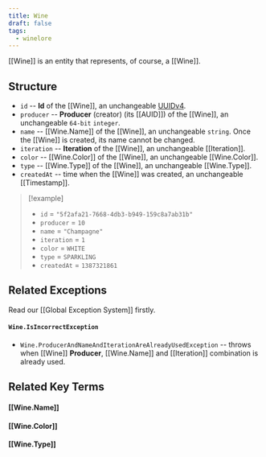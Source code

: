 ```yaml
---
title: Wine
draft: false
tags:
  - winelore
---
```

[[Wine]] is an entity that represents, of course, a [[Wine]].
## Structure
- `id` -- **Id** of the [[Wine]], an unchangeable [UUIDv4](https://en.wikipedia.org/wiki/Universally_unique_identifier).
- `producer` -- **Producer** (creator) (its [[AUID]]) of the [[Wine]], an unchangeable `64-bit` `integer`.
- `name` -- [[Wine.Name]] of the [[Wine]], an unchangeable `string`. Once the [[Wine]] is created, its name cannot be changed.
- `iteration` -- **Iteration** of the [[Wine]], an unchangeable [[Iteration]].
- `color` -- [[Wine.Color]] of the [[Wine]], an unchangeable [[Wine.Color]].
- `type` -- [[Wine.Type]] of the [[Wine]], an unchangeable [[Wine.Type]].
- `createdAt` -- time when the [[Wine]] was created, an unchangeable [[Timestamp]].

> [!example] 
> - `id` = `"5f2afa21-7668-4db3-b949-159c8a7ab31b"`
> - `producer` = `10`
> - `name` = `"Champagne"`
> - `iteration` = `1`
> - `color` = `WHITE`
> - `type` = `SPARKLING`
> - `createdAt` = `1387321861`

## Related Exceptions
Read our [[Global Exception System]] firstly.
#### `Wine.IsIncorrectException`
- `Wine.ProducerAndNameAndIterationAreAlreadyUsedException` -- throws when [[Wine]] **Producer**, [[Wine.Name]] and [[Iteration]] combination is already used.
## Related Key Terms
#### [[Wine.Name]]
#### [[Wine.Color]]
#### [[Wine.Type]]